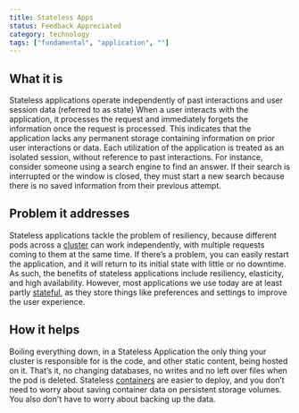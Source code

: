 ```yaml
---
title: Stateless Apps
status: Feedback Appreciated
category: technology
tags: ["fundamental", "application", ""]
---
```


## What it is

Stateless applications operate independently of past interactions and user session data (referred to as state)
When a user interacts with the application, 
it processes the request and immediately forgets the information once the request is processed. 
This indicates that the application lacks any permanent storage containing information on prior user interactions or data. 
Each utilization of the application is treated as an isolated session, 
without reference to past interactions. 
For instance, consider someone using a search engine to find an answer. 
If their search is interrupted or the window is closed, 
they must start a new search because there is no saved information from their previous attempt.

## Problem it addresses

Stateless applications tackle the problem of resiliency, 
because different pods across a [cluster](/cluster/) can work independently, 
with multiple requests coming to them at the same time. 
If there’s a problem, you can easily restart the application, 
and it will return to its initial state with little or no downtime. 
As such, the benefits of stateless applications include resiliency, elasticity, and high availability. 
However, most applications we use today are at least partly [stateful](/stateful-apps/), 
as they store things like preferences and settings to improve the user experience.

## How it helps

Boiling everything down, in a Stateless Application the only thing your cluster is responsible for is 
the code, and other static content, being hosted on it. 
That’s it, no changing databases, no writes and no left over files when the pod is deleted. 
Stateless [containers](/container/) are easier to deploy, 
and you don’t need to worry about saving container data on persistent storage volumes. 
You also don't have to worry about backing up the data.
